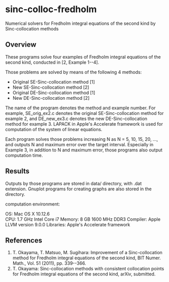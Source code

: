 # sinc-colloc-fredholm
Numerical solvers for Fredholm integral equations of the second kind by Sinc-collocation methods

## Overview
These programs solve four examples of Fredholm integral equations of the
second kind, conducted in [2, Example 1--4].

Those problems are solved by means of the following 4 methods:
* Original SE-Sinc-collocation method [1]
* New SE-Sinc-collocation method [2]
* Original DE-Sinc-collocation method [1]
* New DE-Sinc-collocation method [2]

The name of the program denotes the method and example number. For
example, SE_orig_ex2.c denotes the original SE-Sinc-collocation method
for example 2, and DE_new_ex3.c denotes the new DE-Sinc-collocation method
for example 3. LAPACK in Apple's Accelerate framework is used for
computation of the system of linear equations.

Each program solves those problems increasing N as N = 5, 10, 15, 20, ...,
and outputs N and maximum error over the target interval. Especially in
Example 3, in addition to N and maximum error, those programs also output
computation time.

## Results
Outputs by those programs are stored in data/ directory, with .dat extension.
Gnuplot programs for creating graphs are also stored in the directory.

computation environment:

OS: Mac OS X 10.12.6  
CPU: 1.7 GHz Intel Core i7
Memory: 8 GB 1600 MHz DDR3
Compiler: Apple LLVM version 9.0.0
Libraries: Apple's Accelerate framework

## References
1. T. Okayama, T. Matsuo, M. Sugihara:
 Improvement of a Sinc-collocation method for Fredholm integral equations
 of the second kind, BIT Numer. Math., Vol. 51 (2011), pp. 339--366.
2. T. Okayama: Sinc-collocation methods with consistent collocation points
 for Fredholm integral equations of the second kind, arXiv, submitted.
